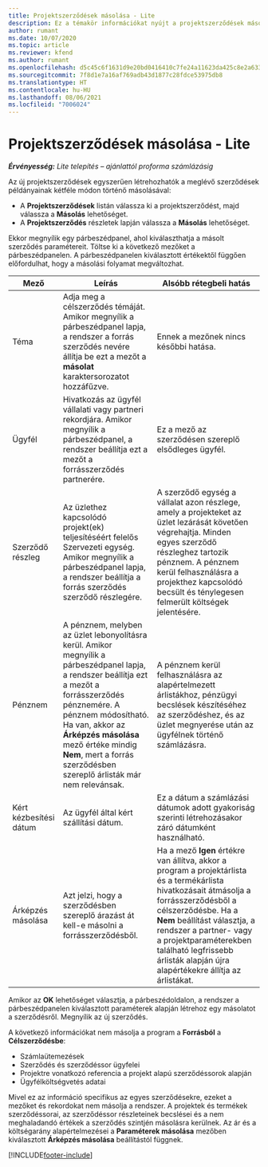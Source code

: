 ```yaml
---
title: Projektszerződések másolása - Lite
description: Ez a témakör információkat nyújt a projektszerződések másolásáról a Project Operations alkalmazásban.
author: rumant
ms.date: 10/07/2020
ms.topic: article
ms.reviewer: kfend
ms.author: rumant
ms.openlocfilehash: d5c45c6f1631d9e20bd0416410c7fe24a11623da425c8e2a633b085fbfabdd79
ms.sourcegitcommit: 7f8d1e7a16af769adb43d1877c28fdce53975db8
ms.translationtype: HT
ms.contentlocale: hu-HU
ms.lasthandoff: 08/06/2021
ms.locfileid: "7006024"
---
```

# <a name="copy-project-contracts---lite"></a>Projektszerződések másolása - Lite

_**Érvényesség:** Lite telepítés – ajánlattól proforma számlázásig_

Az új projektszerződések egyszerűen létrehozhatók a meglévő szerződések példányainak kétféle módon történő másolásával: 

  - A **Projektszerződések** listán válassza ki a projektszerződést, majd válassza a **Másolás** lehetőséget.
  - A **Projektszerződés** részletek lapján válassza a **Másolás** lehetőséget.

Ekkor megnyílik egy párbeszédpanel, ahol kiválaszthatja a másolt szerződés paramétereit. Töltse ki a következő mezőket a párbeszédpanelen. A párbeszédpanelen kiválasztott értékektől függően előfordulhat, hogy a másolási folyamat megváltozhat.

| **Mező** | **Leírás** | **Alsóbb rétegbeli hatás** |
| --- | --- | --- |
| Téma | Adja meg a célszerződés témáját. Amikor megnyílik a párbeszédpanel lapja, a rendszer a forrás szerződés nevére állítja be ezt a mezőt a **másolat** karaktersorozatot hozzáfűzve. | Ennek a mezőnek nincs későbbi hatása. |
| Ügyfél | Hivatkozás az ügyfél vállalati vagy partneri rekordjára. Amikor megnyílik a párbeszédpanel, a rendszer beállítja ezt a mezőt a forrásszerződés partnerére. | Ez a mező az szerződésen szereplő elsődleges ügyfél. |
| Szerződő részleg | Az üzlethez kapcsolódó projekt(ek) teljesítéséért felelős Szervezeti egység. Amikor megnyílik a párbeszédpanel lapja, a rendszer beállítja a forrás szerződés szerződő részlegére. | A szerződő egység a vállalat azon részlege, amely a projekteket az üzlet lezárását követően végrehajtja. Minden egyes szerződő részleghez tartozik pénznem. A pénznem kerül felhasználásra a projekthez kapcsolódó becsült és ténylegesen felmerült költségek jelentésére. |
| Pénznem | A pénznem, melyben az üzlet lebonyolításra kerül. Amikor megnyílik a párbeszédpanel lapja, a rendszer beállítja ezt a mezőt a forrásszerződés pénznemére. A pénznem módosítható. Ha van, akkor az **Árképzés másolása** mező értéke mindig **Nem**, mert a forrás szerződésben szereplő árlisták már nem relevánsak. | A pénznem kerül felhasználásra az alapértelmezett árlistákhoz, pénzügyi becslések készítéséhez az szerződéshez, és az üzlet megnyerése után az ügyfélnek történő számlázásra. |
| Kért kézbesítési dátum | Az ügyfél által kért szállítási dátum. | Ez a dátum a számlázási dátumok adott gyakoriság szerinti létrehozásakor záró dátumként használható. |
| Árképzés másolása | Azt jelzi, hogy a szerződésben szereplő árazást át kell-e másolni a forrásszerződésből. | Ha a mező **Igen** értékre van állítva, akkor a program a projektárlista és a termékárlista hivatkozásait átmásolja a forrásszerződésből a célszerződésbe. Ha a **Nem** beállítást választja, a rendszer a partner- vagy a projektparaméterekben található legfrissebb árlisták alapján újra alapértékekre állítja az árlistákat. |

Amikor az **OK** lehetőséget választja, a párbeszédoldalon, a rendszer a párbeszédpanelen kiválasztott paraméterek alapján létrehoz egy másolatot a szerződésről. Megnyílik az új szerződés.

A következő információkat nem másolja a program a **Forrásból** a **Célszerződésbe**:

  - Számlaütemezések
  - Szerződés és szerződéssor ügyfelei
  - Projektre vonatkozó referencia a projekt alapú szerződéssorok alapján
  - Ügyfélköltségvetés adatai

Mivel ez az információ specifikus az egyes szerződésekre, ezeket a mezőket és rekordokat nem másolja a rendszer. A projektek és termékek szerződéssorai, az szerződéssor részleteinek becslései és a nem meghaladandó értékek a szerződés szintjén másolásra kerülnek. Az ár és a költségarány alapértelmezései a **Paraméterek másolása** mezőben kiválasztott **Árképzés másolása** beállítástól függnek.


[!INCLUDE[footer-include](../../includes/footer-banner.md)]